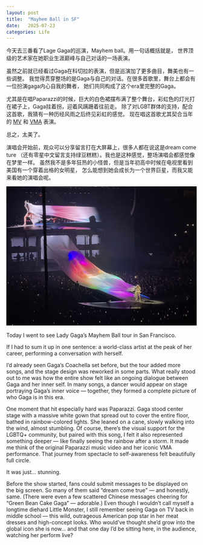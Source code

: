 ```yaml
---
layout: post
title:  "Mayhem Ball in SF"
date:   2025-07-23
categories: Life
---
```


今天去三番看了Lage Gaga的巡演，Mayhem ball。用一句话概括就是，
世界顶级的艺术家在她职业生涯巅峰与自己对话的一场表演。

虽然之前就已经看过Gaga在科切拉的表演，但是巡演加了更多曲目，舞美也有一些调整。
我觉得贯穿整场的是Gaga与自己的对话。在很多首歌里，舞台上都会有一位扮演gaga内心自我的舞者，
她们共同构成了这个era里完整的Gaga。

尤其是在唱Paparazzi的时候，巨大的白色裙摆布满了整个舞台，彩虹色的灯光打在裙子上，Gaga拄着拐，迎着风蹒跚着往前走。
除了对LGBT群体的支持，配合这首歌，我猜有一种历经风雨之后终见彩虹的感觉。
现在唱这首歌尤其契合当年的
<a href="https://youtu.be/d2smz_1L2_0?si=KqPWPkXAJHtiGkYs" target="_blank" rel="noopener noreferrer">MV</a>
和
<a href="https://youtu.be/_h6Vc9__kqM?si=nEYTMtM-osgvARs9" target="_blank" rel="noopener noreferrer">VMA</a>
表演。 

总之，太美了。

演唱会开始前，观众可以分享留言打在大屏幕上，很多人都在说这是dream come ture
（还有零星中文留言支持绿豆糕糕）。我也是这种感觉，整场演唱会都感觉像在梦里一样。
虽然我不是多年狂热的小怪兽，但是当年初高中时候在电视里看到美国有一个穿着出格的女明星，
怎么能想到她会成长为一个世界巨星，而我又能来看她的演唱会呢。

![pic](/image/jpeg_2.JPEG)

Today I went to see Lady Gaga’s Mayhem Ball tour in San Francisco.

If I had to sum it up in one sentence:
a world-class artist at the peak of her career, performing a conversation with herself.

I’d already seen Gaga’s Coachella set before, but the tour added more songs, and the stage design was reworked in some parts.
What really stood out to me was how the entire show felt like an ongoing dialogue between Gaga and her inner self.
In many songs, a dancer would appear on stage portraying Gaga’s inner voice — 
together, they formed a complete picture of who Gaga is in this era.

One moment that hit especially hard was Paparazzi.
Gaga stood center stage with a massive white gown that spread out to cover the entire floor, bathed in rainbow-colored lights.
She leaned on a cane, slowly walking into the wind, almost stumbling.
Of course, there’s the visual support for the LGBTQ+ community, but paired with this song, I felt it also represented something deeper — 
like finally seeing the rainbow after a storm.
It made me think of the original Paparazzi music video and her iconic VMA performance.
That journey from spectacle to self-awareness felt beautifully full circle.

It was just... stunning.

Before the show started, fans could submit messages to be displayed on the big screen.
So many of them said “dream come true” — and honestly, same.
(There were even a few scattered Chinese messages cheering for “Green Bean Cake Gaga” — adorable.)
Even though I wouldn’t call myself a longtime diehard Little Monster,
I still remember seeing Gaga on TV back in middle school — this wild, outrageous American pop star in her meat dresses and high-concept looks.
Who would’ve thought she’d grow into the global icon she is now…
and that one day I’d be sitting here, in the audience, watching her perform live?




